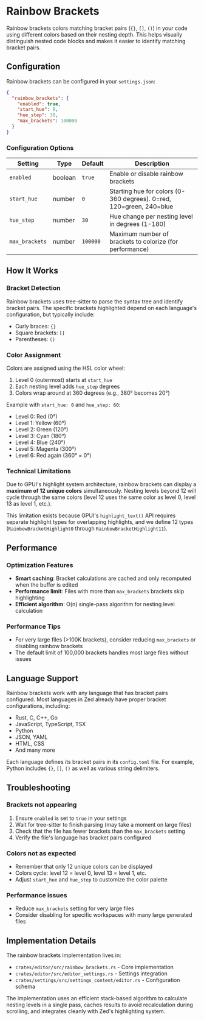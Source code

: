 # Rainbow Brackets

Rainbow brackets colors matching bracket pairs (`{}`, `[]`, `()`) in your code using different colors based on their nesting depth. This helps visually distinguish nested code blocks and makes it easier to identify matching bracket pairs.

## Configuration

Rainbow brackets can be configured in your `settings.json`:

```json
{
  "rainbow_brackets": {
    "enabled": true,
    "start_hue": 0,
    "hue_step": 30,
    "max_brackets": 100000
  }
}
```

### Configuration Options

| Setting | Type | Default | Description |
|---------|------|---------|-------------|
| `enabled` | boolean | `true` | Enable or disable rainbow brackets |
| `start_hue` | number | `0` | Starting hue for colors (0-360 degrees). 0=red, 120=green, 240=blue |
| `hue_step` | number | `30` | Hue change per nesting level in degrees (1-180) |
| `max_brackets` | number | `100000` | Maximum number of brackets to colorize (for performance) |

## How It Works

### Bracket Detection
Rainbow brackets uses tree-sitter to parse the syntax tree and identify bracket pairs. The specific brackets highlighted depend on each language's configuration, but typically include:
- Curly braces: `{}`
- Square brackets: `[]`
- Parentheses: `()`

### Color Assignment
Colors are assigned using the HSL color wheel:
1. Level 0 (outermost) starts at `start_hue`
2. Each nesting level adds `hue_step` degrees
3. Colors wrap around at 360 degrees (e.g., 380° becomes 20°)

Example with `start_hue: 0` and `hue_step: 60`:
- Level 0: Red (0°)
- Level 1: Yellow (60°)
- Level 2: Green (120°)
- Level 3: Cyan (180°)
- Level 4: Blue (240°)
- Level 5: Magenta (300°)
- Level 6: Red again (360° = 0°)

### Technical Limitations

Due to GPUI's highlight system architecture, rainbow brackets can display a **maximum of 12 unique colors** simultaneously. Nesting levels beyond 12 will cycle through the same colors (level 12 uses the same color as level 0, level 13 as level 1, etc.).

This limitation exists because GPUI's `highlight_text()` API requires separate highlight types for overlapping highlights, and we define 12 types (`RainbowBracketHighlight0` through `RainbowBracketHighlight11`).

## Performance

### Optimization Features
- **Smart caching**: Bracket calculations are cached and only recomputed when the buffer is edited
- **Performance limit**: Files with more than `max_brackets` brackets skip highlighting
- **Efficient algorithm**: O(n) single-pass algorithm for nesting level calculation

### Performance Tips
- For very large files (>100K brackets), consider reducing `max_brackets` or disabling rainbow brackets
- The default limit of 100,000 brackets handles most large files without issues

## Language Support

Rainbow brackets work with any language that has bracket pairs configured. Most languages in Zed already have proper bracket configurations, including:
- Rust, C, C++, Go
- JavaScript, TypeScript, TSX
- Python
- JSON, YAML
- HTML, CSS
- And many more

Each language defines its bracket pairs in its `config.toml` file. For example, Python includes `{}`, `[]`, `()` as well as various string delimiters.

## Troubleshooting

### Brackets not appearing
1. Ensure `enabled` is set to `true` in your settings
2. Wait for tree-sitter to finish parsing (may take a moment on large files)
3. Check that the file has fewer brackets than the `max_brackets` setting
4. Verify the file's language has bracket pairs configured

### Colors not as expected
- Remember that only 12 unique colors can be displayed
- Colors cycle: level 12 = level 0, level 13 = level 1, etc.
- Adjust `start_hue` and `hue_step` to customize the color palette

### Performance issues
- Reduce `max_brackets` setting for very large files
- Consider disabling for specific workspaces with many large generated files

## Implementation Details

The rainbow brackets implementation lives in:
- `crates/editor/src/rainbow_brackets.rs` - Core implementation
- `crates/editor/src/editor_settings.rs` - Settings integration
- `crates/settings/src/settings_content/editor.rs` - Configuration schema

The implementation uses an efficient stack-based algorithm to calculate nesting levels in a single pass, caches results to avoid recalculation during scrolling, and integrates cleanly with Zed's highlighting system.